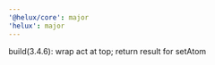 ```yaml
---
'@helux/core': major
'helux': major
---
```


build(3.4.6): wrap act at top; return result for setAtom
